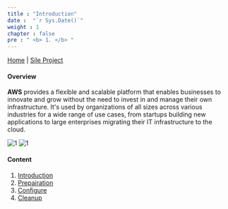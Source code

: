 ```yaml
---
title : "Introduction"
date :  "`r Sys.Date()`" 
weight : 1 
chapter : false
pre : " <b> 1. </b> "
---
```



[Home](./_index.md) | [Sile Project](../3-config/_index.md)

#### Overview

**AWS** provides a flexible and scalable platform that enables businesses to innovate and grow without the need to invest in and manage their own infrastructure. It's used by organizations of all sizes across various industries for a wide range of use cases, from startups building new applications to large enterprises migrating their IT infrastructure to the cloud.


![1][1] ![1][2]

#### Content

1. [Introduction](/aws-ws/1-intro/)
2. [Prepairation](/aws-ws/2-prepair/)
3. [Configure](/aws-ws/3-config/)
4. [Cleanup](/aws-ws/4-cleanup/)

[1]: /aws-ws/images/1/aws.jpg?featherlight=false&width=90pc
[2]: /aws-ws/images/1/aws1.png?featherlight=false&width=90pc